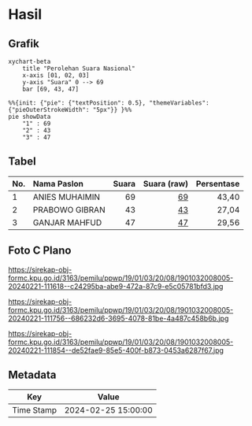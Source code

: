 # Hasil

## Grafik

```mermaid
xychart-beta
    title "Perolehan Suara Nasional"
    x-axis [01, 02, 03]
    y-axis "Suara" 0 --> 69
    bar [69, 43, 47]
```

```mermaid
%%{init: {"pie": {"textPosition": 0.5}, "themeVariables": {"pieOuterStrokeWidth": "5px"}} }%%
pie showData
    "1" : 69
    "2" : 43
    "3" : 47
```

## Tabel

| No. | Nama Paslon    | Suara | Suara (raw) | Persentase |
|:--- |:-------------- | -----:| -----------:| ----------:|
| 1   | ANIES MUHAIMIN | 69    | [69][p-1]   | 43,40      |
| 2   | PRABOWO GIBRAN | 43    | [43][p-2]   | 27,04      |
| 3   | GANJAR MAHFUD  | 47    | [47][p-3]   | 29,56      |


[p-1]: https://github.com/gigit-pemilu/pemilu-2024/blob/main/pilpres/hitung-suara/sub/19-kepulauan-bangka-belitung/sub/01-bangka/sub/03-merawang/sub/2008-air-anyir/sub/005-tps/sub/paslon-1.txt
[p-2]: https://github.com/gigit-pemilu/pemilu-2024/blob/main/pilpres/hitung-suara/sub/19-kepulauan-bangka-belitung/sub/01-bangka/sub/03-merawang/sub/2008-air-anyir/sub/005-tps/sub/paslon-2.txt
[p-3]: https://github.com/gigit-pemilu/pemilu-2024/blob/main/pilpres/hitung-suara/sub/19-kepulauan-bangka-belitung/sub/01-bangka/sub/03-merawang/sub/2008-air-anyir/sub/005-tps/sub/paslon-3.txt

## Foto C Plano

https://sirekap-obj-formc.kpu.go.id/3163/pemilu/ppwp/19/01/03/20/08/1901032008005-20240221-111618--c24295ba-abe9-472a-87c9-e5c05781bfd3.jpg

https://sirekap-obj-formc.kpu.go.id/3163/pemilu/ppwp/19/01/03/20/08/1901032008005-20240221-111756--686232d6-3695-4078-81be-4a487c458b6b.jpg

https://sirekap-obj-formc.kpu.go.id/3163/pemilu/ppwp/19/01/03/20/08/1901032008005-20240221-111854--de52fae9-85e5-400f-b873-0453a6287f67.jpg


## Metadata

| Key        | Value               |
| ---------- | ------------------- |
| Time Stamp | 2024-02-25 15:00:00 |



